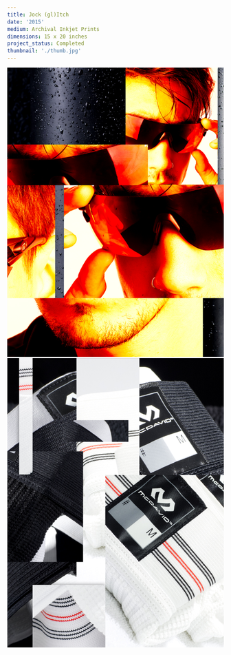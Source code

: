 ```yaml
---
title: Jock (gl)Itch
date: '2015'
medium: Archival Inkjet Prints
dimensions: 15 x 20 inches
project_status: Completed
thumbnail: './thumb.jpg'
---
```


![](01-jock-glitch.jpg)
![](02-jock-glitch.jpg)
